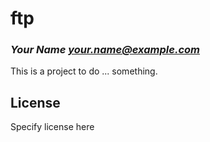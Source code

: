 # ftp
### _Your Name <your.name@example.com>_

This is a project to do ... something.

## License

Specify license here

